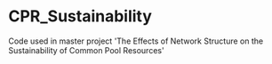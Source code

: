 # CPR_Sustainability
Code used in master project 'The Effects of Network Structure on the Sustainability of Common Pool Resources'
